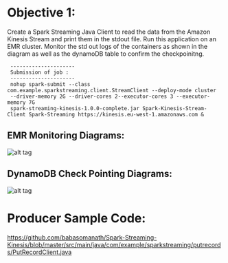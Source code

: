 # Objective 1:
   Create a Spark Streaming Java Client to read the data from the Amazon Kinesis Stream and print them in the stdout file. Run this application on an EMR cluster. Monitor the std out logs of the containers as shown in the diagram as well as the dynamoDB table to confirm the checkpoinitng.
     
     ---------------------
     Submission of job : 
     ---------------------
     nohup spark-submit --class com.example.sparkstreaming.client.StreamClient --deploy-mode cluster 
     --driver-memory 2G --driver-cores 2--executor-cores 3 --executor-memory 7G 
     spark-streaming-kinesis-1.0.0-complete.jar Spark-Kinesis-Stream-Client Spark-Streaming https://kinesis.eu-west-1.amazonaws.com &

## EMR Monitoring Diagrams:
![alt tag](https://github.com/babasomanath/Spark-Streaming-Kinesis/tree/master/files/Validate.png)

## DynamoDB Check Pointing Diagrams:
![alt tag](https://github.com/babasomanath/Spark-Streaming-Kinesis/tree/master/files/DDB_checkpoint.png)

# Producer Sample Code:
https://github.com/babasomanath/Spark-Streaming-Kinesis/blob/master/src/main/java/com/example/sparkstreaming/putrecords/PutRecordClient.java
   
